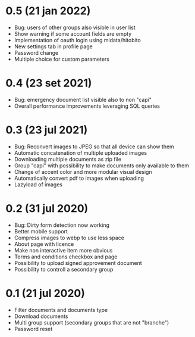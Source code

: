# 0.5 (21 jan 2022)
- Bug: users of other groups also visible in user list
- Show warning if some account fields are empty
- Implementation of oauth login using midata/hitobito
- New settings tab in profile page
- Password change
- Multiple choice for custom parameters

# 0.4 (23 set 2021)
- Bug: emergency document list visible also to non "capi"
- Overall performance improvements leveraging SQL queries

# 0.3 (23 jul 2021)

- Bug: Reconvert images to JPEG so that all device can show them
- Automatic concatenation of multiple uploaded images
- Downloading multiple documents as zip file
- Group "capi" with possibility to make documents only available to them
- Change of accent color and more modular visual design
- Automatically convert pdf to images when uploading
- Lazyload of images

# 0.2 (31 jul 2020)

- Bug: Dirty form detection now working
- Better mobile support
- Compress images to webp to use less space
- About page with licence
- Make non interactive item more obvious
- Terms and conditions checkbox and page
- Possibility to upload signed approvement document
- Possibility to controll a secondary group

# 0.1 (21 jul 2020)

- Filter documents and documents type
- Download documents
- Multi group support (secondary groups that are not "branche")
- Password reset
